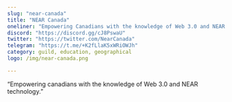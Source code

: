 ```yaml
---
slug: "near-canada"
title: "NEAR Canada"
oneliner: "Empowering Canadians with the knowledge of Web 3.0 and NEAR technology."
discord: "https://discord.gg/cJ8PswaU"
twitter: "https://twitter.com/NearCanada"
telegram: "https://t.me/+K2fLlaK5xWRiOWJh"
category: guild, education, geographical
logo: /img/near-canada.png

---
```


“Empowering canadians with the knowledge of Web 3.0 and NEAR technology.”
